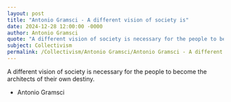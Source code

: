 ```yaml
---
layout: post
title: "Antonio Gramsci - A different vision of society is"
date: 2024-12-28 12:00:00 -0000
author: Antonio Gramsci
quote: "A different vision of society is necessary for the people to become the architects of their own destiny."
subject: Collectivism
permalink: /Collectivism/Antonio Gramsci/Antonio Gramsci - A different vision of society is
---
```


A different vision of society is necessary for the people to become the architects of their own destiny.

- Antonio Gramsci
